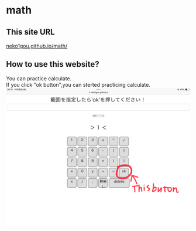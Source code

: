 # math
## This site URL
[neko1gou.github.io/math/](https://neko1gou.github.io/math)
## How to use this website?
You can practice calculate.  
If you click "ok button",you can sterted practicing calculate.  
![](https://github.com/neko1gou/math/blob/main/image/IMG_1203.jpeg?raw=true)